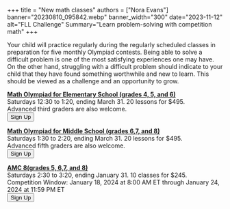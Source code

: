 +++
title = "New math classes"
authors = ["Nora Evans"]
banner="20230810_095842.webp"
banner_width="300"
date="2023-11-12"
alt="FLL Challenge"
Summary="Learn problem-solving with competition math"
+++

<div class="container">
    <div class="row">
        <div class="col">
        Your child will practice regularly during the regularly scheduled classes in preparation for five monthly Olympiad contests. Being able to solve a difficult problem is one of the most satisfying experiences one may have. On the other hand, struggling with a difficult problem should indicate to your child that they have found something worthwhile and new to learn. This should be viewed as a challenge and an opportunity to grow.
        </div>
    </div>
    <div class="row"> 
        <div class="col">
            <div class="container text-center">
                <div class="row">
                    <div class="col-sm">
                        <p><a href="/class/math/math-olympiad/"><b>Math Olympiad for Elementary School (grades 4,  5, and 6)</b></a><br>
                        Saturdays 12:30 to 1:20, ending March 31.  20 lessons for $495. <br>
                        Advanced third graders are also welcome.<br>
                        <a href="https://competition-math-grades-4-to-6.cheddarup.com" class="btn-small">
                        <button class="button-8" role="button">Sign Up</button></a>
                        </p>
                    </div>
                    <div class="col-sm">
                        <p><a href="/class/math/math-olympiad/"><b>Math Olympiad for Middle School (grades 6,7, and 8)</b></a><br>
                        Saturdays 1:30 to 2:20, ending March 31. 20 lessons for $495.<br>
                        Advanced fifth graders are also welcome.<br>
                        <a href="https://competition-math-grades-6-to-8.cheddarup.com" class="btn-small">
                        <button class="button-8" role="button">Sign Up</button></a>
                        </p>
                    </div>
                </div>
                <div class="row">
                    <div class="col-sm">
                        <p><a href="/class/math/amc-coach/"><b>AMC 8(grades 5, 6,7, and 8)</b></a><br>
                        Saturdays 2:30 to 3:20, ending January 31. 10 classes for $245.<br>
                        Competition Window: January 18, 2024 at 8:00 AM ET through January 24, 2024 at 11:59 PM ET<br>
                        <a href="https://competition-math-amc8.cheddarup.com" class="btn-small">
                        <button class="button-8" role="button">Sign Up</button></a></p>
                    </div>
                </div>
            </div>
        </div>
    </div>
</div>



